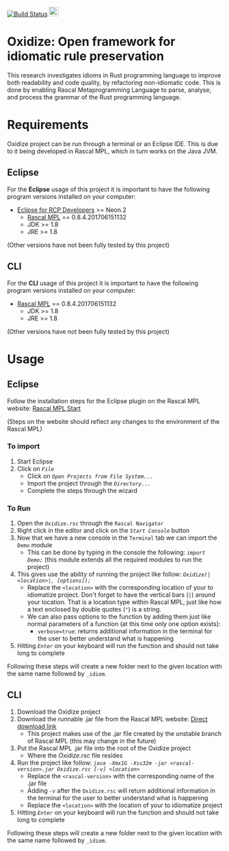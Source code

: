 [![Build Status](https://travis-ci.org/zborowa/oxidize.svg?branch=master)](https://travis-ci.org/zborowa/oxidize) <a href="http://www.rascal-mpl.org"><img src="http://www.rascal-mpl.org/assets/img/logo_rascal_light_small.png" height="22px"></a>
<!-- ![Rascal Metaprogramming Language](http://www.rascal-mpl.org/assets/img/logo_rascal_light_small.png){:height="36px" width="36px"} -->
# Oxidize: Open framework for idiomatic rule preservation

[//]: # (ToDo: Write the project description)

This research investigates idioms in Rust programming language to improve both readability and code quality, by refactoring non-idiomatic code. This is done by enabling Rascal Metaprogramming Language to parse, analyse, and process the grammar of the Rust programming language.

# Requirements

Oxidize project can be run through a terminal or an Eclipse IDE. This is due to it being developed in Rascal MPL, which in turn works on the Java JVM.

## Eclipse
For the **Eclipse** usage of this project it is important to have the following program versions installed on your computer:
* [Eclipse for RCP Developers](http://www.eclipse.org/downloads/packages/release/Neon/3) >= Neon.2
  * [Rascal MPL](http://www.rascal-mpl.org/) == 0.8.4.201706151132
  * JDK >= 1.8
  * JRE >= 1.8

(Other versions have not been fully tested by this project)

## CLI
For the **CLI** usage of this project it is important to have the following program versions installed on your computer:
* [Rascal MPL](http://www.rascal-mpl.org/) == 0.8.4.201706151132
  * JDK >= 1.8
  * JRE >= 1.8

(Other versions have not been fully tested by this project)

# Usage

## Eclipse
Follow the installation steps for the Eclipse plugin on the Rascal MPL website: [Rascal MPL Start](http://www.rascal-mpl.org/start/)

(Steps on the website should reflect any changes to the environment of the Rascal MPL)

### To import
1. Start Eclipse
2. Click on *`File`*
   * Click on *`Open Projects from File System...`*
   * Import the project through the *`Directory...`*
   * Complete the steps through the wizard

### To Run
1. Open the *`Oxidize.rsc`* through the `Rascal Navigator`
2. Right click in the editor and click on the *`Start Console`* button
3. Now that we have a new console in the `Terminal` tab we can import the `Demo` module
   * This can be done by typing in the console the following: *`import Demo;`* (this module extends all the required modules to run the project)
4. This gives use the ability of running the project like follow: *`Oxidize(|<location>|, [options]);`*
   * Replace the `<location>` with the corresponding location of your to idiomatize project. Don't forget to have the vertical bars (`|`) around your location. That is a location type within Rascal MPL, just like how a text enclosed by double quotes (`"`) is a string.
   * We can also pass options to the function by adding them just like normal parameters of a function (at this time only one option exists):
     * `verbose=true`: returns additional information in the terminal for the user to better understand what is happening
5. Hitting *`Enter`* on your keyboard will run the function and should not take long to complete

Following these steps will create a new folder next to the given location with the same name followed by `_idiom`.

## CLI
1. Download the Oxidize project
2. Download the runnable .jar file from the Rascal MPL website: [Direct download link](https://update.rascal-mpl.org/console/rascal-shell-unstable.jar)
   * This project makes use of the .jar file created by the unstable branch of Rascal MPL (this may change in the future)
3. Put the Rascal MPL .jar file into the root of the Oxidize project
   * Where the *Oxidize.rsc* file resides
4. Run the project like follow: *`java -Xmx1G -Xss32m -jar <rascal-version>.jar Oxidize.rsc [-v] <location>`*
   * Replace the `<rascal-version>` with the corresponding name of the .jar file
   * Adding *`-v`* after the `Oxidize.rsc` will return additional information in the terminal for the user to better understand what is happening
   * Replace the `<location>` with the location of your to idiomatize project
5. Hitting *`Enter`* on your keyboard will run the function and should not take long to complete

Following these steps will create a new folder next to the given location with the same name followed by `_idiom`.
